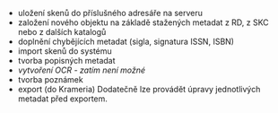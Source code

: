   * uložení skenů do příslušného adresáře na serveru
  * založení nového objektu na základě stažených metadat z RD, z SKC nebo z dalších katalogů
  * doplnění chybějících metadat (sigla, signatura ISSN, ISBN)
  * import skenů do systému
  * tvorba popisných metadat
  * _vytvoření OCR - zatím není možné_
  * tvorba poznámek
  * export (do Krameria)
Dodatečně lze provádět úpravy jednotlivých metadat před exportem.